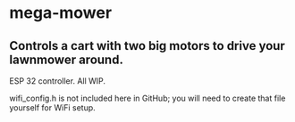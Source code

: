 # mega-mower
## Controls a cart with two big motors to drive your lawnmower around.

ESP 32 controller. All WIP.

wifi_config.h is not included here in GitHub; you will need to create that file yourself for WiFi setup.
